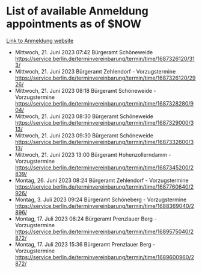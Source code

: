# List of available Anmeldung appointments as of $NOW
[Link to Anmeldung website](https://service.berlin.de/terminvereinbarung/termin/tag.php?termin=1&anliegen[]=120686&dienstleisterlist=122210,122217,327316,122219,327312,122227,327314,122231,327346,122243,327348,122254,122252,329742,122260,329745,122262,329748,122271,327278,122273,327274,122277,327276,330436,122280,327294,122282,327290,122284,327292,122291,327270,122285,327266,122286,327264,122296,327268,150230,329760,122297,327286,122294,327284,122312,329763,122314,329775,122304,327330,122311,327334,122309,327332,317869,122281,327352,122279,329772,122283,122276,327324,122274,327326,122267,329766,122246,327318,122251,327320,122257,327322,122208,327298,122226,327300&herkunft=http%3A%2F%2Fservice.berlin.de%2Fdienstleistung%2F120686%2F)
- Mittwoch, 21. Juni 2023 07:42 Bürgeramt Schöneweide https://service.berlin.de/terminvereinbarung/termin/time/1687326120/313/
- Mittwoch, 21. Juni 2023  Bürgeramt Zehlendorf - Vorzugstermine https://service.berlin.de/terminvereinbarung/termin/time/1687326120/2926/
- Mittwoch, 21. Juni 2023 08:18 Bürgeramt Schöneweide - Vorzugstermine https://service.berlin.de/terminvereinbarung/termin/time/1687328280/904/
- Mittwoch, 21. Juni 2023 08:30 Bürgeramt Schöneweide https://service.berlin.de/terminvereinbarung/termin/time/1687329000/313/
- Mittwoch, 21. Juni 2023 09:30 Bürgeramt Schöneweide https://service.berlin.de/terminvereinbarung/termin/time/1687332600/313/
- Mittwoch, 21. Juni 2023 13:00 Bürgeramt Hohenzollerndamm - Vorzugstermine https://service.berlin.de/terminvereinbarung/termin/time/1687345200/2839/
- Montag, 26. Juni 2023 08:24 Bürgeramt Zehlendorf - Vorzugstermine https://service.berlin.de/terminvereinbarung/termin/time/1687760640/2926/
- Montag, 3. Juli 2023 09:24 Bürgeramt Schöneberg - Vorzugstermine https://service.berlin.de/terminvereinbarung/termin/time/1688369040/2896/
- Montag, 17. Juli 2023 08:24 Bürgeramt Prenzlauer Berg - Vorzugstermine https://service.berlin.de/terminvereinbarung/termin/time/1689575040/2872/
- Montag, 17. Juli 2023 15:36 Bürgeramt Prenzlauer Berg - Vorzugstermine https://service.berlin.de/terminvereinbarung/termin/time/1689600960/2872/
